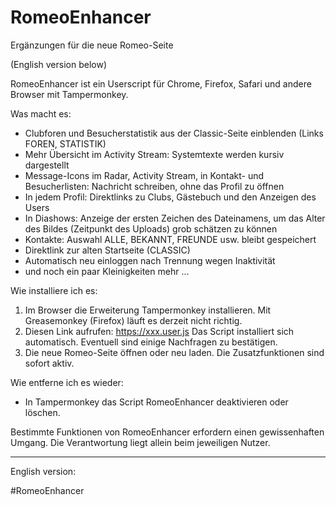 # RomeoEnhancer
Ergänzungen für die neue Romeo-Seite

(English version below)

RomeoEnhancer ist ein Userscript für Chrome, Firefox, Safari und andere Browser mit Tampermonkey.

Was macht es:
- Clubforen und Besucherstatistik aus der Classic-Seite einblenden (Links FOREN, STATISTIK)
- Mehr Übersicht im Activity Stream: Systemtexte werden kursiv dargestellt
- Message-Icons im Radar, Activity Stream, in Kontakt- und Besucherlisten: Nachricht schreiben, ohne das Profil zu öffnen
- In jedem Profil: Direktlinks zu Clubs, Gästebuch und den Anzeigen des Users
- In Diashows: Anzeige der ersten Zeichen des Dateinamens, um das Alter des Bildes (Zeitpunkt des Uploads) grob schätzen zu können
- Kontakte: Auswahl ALLE, BEKANNT, FREUNDE usw. bleibt gespeichert
- Direktlink zur alten Startseite (CLASSIC)
- Automatisch neu einloggen nach Trennung wegen Inaktivität
- und noch ein paar Kleinigkeiten mehr ...

Wie installiere ich es:
1. Im Browser die Erweiterung Tampermonkey installieren. Mit Greasemonkey (Firefox) läuft es derzeit nicht richtig.
2. Diesen Link aufrufen: https://xxx.user.js Das Script installiert sich automatisch. Eventuell sind einige Nachfragen zu bestätigen.
3. Die neue Romeo-Seite öffnen oder neu laden. Die Zusatzfunktionen sind sofort aktiv.

Wie entferne ich es wieder:
- In Tampermonkey das Script RomeoEnhancer deaktivieren oder löschen.

Bestimmte Funktionen von RomeoEnhancer erfordern einen gewissenhaften Umgang. Die Verantwortung liegt allein beim jeweiligen Nutzer.

-----------------------------
English version:

#RomeoEnhancer
